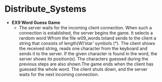 # Distribute_Systems
+ **EX9 Word Guess Game**
    + The server waits for the incoming client connection. When such a connection is established, the server begins the game. It selects a random word Wfrom the file w09_words.txtand sends to the client a string that consists of length(W)’star’ symbols (*). The client shows the received string, reads one character from the keyboard and sends it to the server. If the given character is found in the word, the server shows its position(s). The characters guessed during the previous steps are also shown.The game ends when the client has guessed the whole word. The client shuts down, and the server waits for the next incoming connection.
